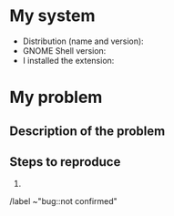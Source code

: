 <!-- Put a brief summary of the issue in the title. -->

# My system

- Distribution (name and version):
- GNOME Shell version:
- I installed the extension: <!-- Manually? From extensions.gnome.org? From my distribution? -->

# My problem

## Description of the problem


## Steps to reproduce

1.


<!-- Don't remove the following line -->
/label ~"bug::not confirmed"
